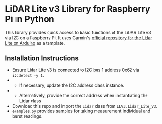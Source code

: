 # LiDAR Lite v3 Library for Raspberry Pi in Python

This library provides quick access to basic functions of the LiDAR Lite v3 via I2C on a Raspberry Pi. It uses Garmin's [official repository for the Lidar Lite on Arduino](https://github.com/garmin/LIDARLite_Arduino_Library/) as a template.

## Installation Instructions
- Ensure Lidar Lite v3 is connected to I2C bus 1 address 0x62 via `i2cdetect -y 1`.
- - If necessary, update the I2C address class instance.
- - Alternatively, provide the correct address when instantiating the Lidar class
- Download this repo and import the `Lidar` class from `LLV3.Lidar_Lite_V3`.
- `examples.py` provides samples for taking measurement individual and burst readings.